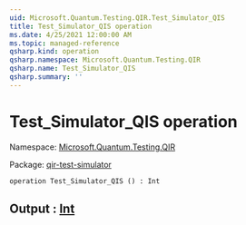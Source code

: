 ```yaml
---
uid: Microsoft.Quantum.Testing.QIR.Test_Simulator_QIS
title: Test_Simulator_QIS operation
ms.date: 4/25/2021 12:00:00 AM
ms.topic: managed-reference
qsharp.kind: operation
qsharp.namespace: Microsoft.Quantum.Testing.QIR
qsharp.name: Test_Simulator_QIS
qsharp.summary: ''
---
```


# Test_Simulator_QIS operation

Namespace: [Microsoft.Quantum.Testing.QIR](xref:Microsoft.Quantum.Testing.QIR)

Package: [qir-test-simulator](https://nuget.org/packages/qir-test-simulator)




```qsharp
operation Test_Simulator_QIS () : Int
```


## Output : [Int](xref:microsoft.quantum.qsharp.valueliterals#int-literals)

